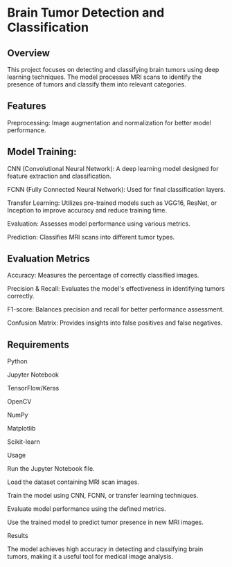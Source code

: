# Brain Tumor Detection and Classification

## Overview

This project focuses on detecting and classifying brain tumors using deep learning techniques. The model processes MRI scans to identify the presence of tumors and classify them into relevant categories.

## Features

Preprocessing: Image augmentation and normalization for better model performance.

## Model Training:

CNN (Convolutional Neural Network): A deep learning model designed for feature extraction and classification.

FCNN (Fully Connected Neural Network): Used for final classification layers.

Transfer Learning: Utilizes pre-trained models such as VGG16, ResNet, or Inception to improve accuracy and reduce training time.

Evaluation: Assesses model performance using various metrics.

Prediction: Classifies MRI scans into different tumor types.

## Evaluation Metrics

Accuracy: Measures the percentage of correctly classified images.

Precision & Recall: Evaluates the model's effectiveness in identifying tumors correctly.

F1-score: Balances precision and recall for better performance assessment.

Confusion Matrix: Provides insights into false positives and false negatives.

## Requirements

Python

Jupyter Notebook

TensorFlow/Keras

OpenCV

NumPy

Matplotlib

Scikit-learn

Usage

Run the Jupyter Notebook file.

Load the dataset containing MRI scan images.

Train the model using CNN, FCNN, or transfer learning techniques.

Evaluate model performance using the defined metrics.

Use the trained model to predict tumor presence in new MRI images.

Results

The model achieves high accuracy in detecting and classifying brain tumors, making it a useful tool for medical image analysis.

